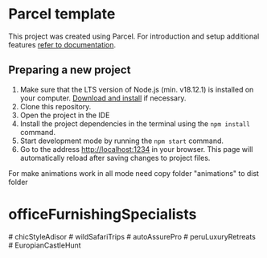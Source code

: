 # Parcel template

This project was created using Parcel. For introduction and setup additional
features [refer to documentation](https://parceljs.org/).

## Preparing a new project

1. Make sure that the LTS version of Node.js (min. v18.12.1) is installed on
   your computer. [Download and install](https://nodejs.org/en/) if necessary.
2. Clone this repository.
3. Open the project in the IDE
4. Install the project dependencies in the terminal using the `npm install`
   command.
5. Start development mode by running the `npm start` command.
6. Go to the address [http://localhost:1234](http://localhost:1234) in your
   browser. This page will automatically reload after saving changes to project
   files.

For make animations work in all mode need copy folder "animations" to dist
folder
# officeFurnishingSpecialists
#   c h i c S t y l e A d i s o r  
 #   w i l d S a f a r i T r i p s  
 #   a u t o A s s u r e P r o  
 #   p e r u L u x u r y R e t r e a t s  
 #   E u r o p i a n C a s t l e H u n t  
 
